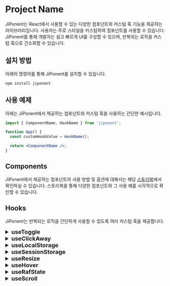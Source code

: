 # Project Name

JiPonent는 React에서 사용할 수 있는 다양한 컴포넌트와 커스텀 훅 기능을 제공하는 라이브러리입니다. 사용자는 주로 스타일을 커스텀하여 컴포넌트를 사용할 수 있습니다. JiPonent를 통해 개발자는 쉽고 빠르게 UI를 구성할 수 있으며, 반복되는 로직을 커스텀 훅으로 간소화할 수 있습니다.

## 설치 방법

아래의 명령어를 통해 JiPonent를 설치할 수 있습니다.

```
npm install jiponent
```

## 사용 예제

아래는 JiPonent에서 제공하는 컴포넌트와 커스텀 훅을 사용하는 간단한 예시입니다.

```jsx
import { ComponentName, HookName } from 'jiponent';

function App() {
  const customHookValue = HookName();

  return <ComponentName />;
}
```

## Components

JiPonent에서 제공하는 컴포넌트의 사용 방법 및 옵션에 대해서는 해당 [스토리북](https://6645a375b8bd5e22f2b27560-gvmxpkoezz.chromatic.com/)에서 확인하실 수 있습니다. 스토리북을 통해 다양한 컴포넌트와 그 사용 예를 시각적으로 확인할 수 있습니다.

## Hooks

JiPonent는 반복되는 로직을 간단하게 사용할 수 있도록 여러 커스텀 훅을 제공합니다.

<details>
  <summary style="font-size:18px"><b>useToggle</b></summary>
  useToggle은 토글 상태 관리를 위한 커스텀 훅입니다.

#### 사용법

useToggle 훅은 초기 boolean 값(기본값은 false)을 인자로 받아, 그 상태를 관리하기 위한 여러 핸들러 함수들을 반환합니다.

```jsx
const { isToggle, handleToggle, handleSetTrue, handleSetFalse } = useToggle(false);
```

#### 매개변수

- defaultValue (boolean): 초기 토글 상태 값을 설정합니다. 기본값은 false입니다.

#### 반환 값

- isToggle (boolean): 현재 토글 상태를 나타냅니다.
- handleToggle (() => void): 토글 상태를 반전시키는 함수입니다.
- handleSetTrue (() => void): 토글 상태를 true로 설정하는 함수입니다.
- handleSetFalse (() => void): 토글 상태를 false로 설정하는 함수입니다.
</details>

<details>
  <summary style="font-size:18px"><b>useClickAway</b></summary>
  useClickAway는 지정된 요소 외부를 클릭했을 때 특정 로직을 실행할 수 있도록 도와주는 훅입니다. 이를 통해 드롭다운 메뉴, 모달 등을 구현할 때 유용하게 사용할 수 있습니다.

#### 사용법

useClickAway 훅은 클릭 이벤트를 감지할 요소의 참조(ref)와 외부 클릭 시 실행될 콜백 함수를 인자로 받습니다. 이 훅은 지정된 요소의 외부 클릭을 감지하고, 이에 대응하여 제공된 콜백 함수를 호출합니다.

```jsx
const ref = useClickAway < HTMLDivElement > (() => console.log('콜백 함수'));

return <div ref={ref}>내용</div>;
```

#### 매개변수

- callback: 지정된 요소의 외부를 클릭했을 때 실행할 콜백 함수입니다. 이 함수는 외부 클릭 이벤트가 발생했을 때 호출됩니다.

#### 반환 값

- ref: useClickAway 훅은 클릭 이벤트 감지를 위해 사용될 요소에 연결할 수 있는 React 참조(React.RefObject)를 반환합니다. 이 참조는 훅을 사용할 컴포넌트 내에서 요소에 할당되어야 합니다.
</details>

<details>
  <summary style="font-size:18px"><b>useLocalStorage</b></summary>
useLocalStorage는 로컬 스토리지(Local Storage) 상태 관리를 위한 커스텀 훅입니다.

#### 사용법

이 훅은 키와 기본값을 인자로 받아 로컬 스토리지에 저장된 값을 관리합니다. 또한 오류가 발생했을 때 호출될 콜백 함수를 설정할 수 있습니다.

```jsx
const { value, setItem, removeItem } = useLocalStorage({
  key: 'myKey',
  defaultValue: 'defaultValue',
  onError: (error) => console.error(error),
});
```

#### 매개변수

- key (string): 로컬 스토리지에서 값을 저장하거나 가져올 때 사용할 키입니다.
- defaultValue (T): 로컬 스토리지에 값이 없을 때 사용할 기본값입니다.
- onError ((error: Error) => void): 오류가 발생했을 때 호출될 콜백 함수입니다.

#### 반환 값

- value (T): 현재 로컬 스토리지의 값을 나타냅니다.
- setItem ((newValue: T) => void): 로컬 스토리지의 값을 설정하는 함수입니다.
- removeItem (() => void): 로컬 스토리지의 값을 제거하고 기본값으로 초기화하는 함수입니다.
</details>

<details>
  <summary style="font-size:18px"><b>useSessionStorage</b></summary>
useSessionStorage는 세션 스토리지(Session Storage) 상태 관리를 위한 커스텀 훅입니다.

#### 사용법

이 훅은 키와 기본값을 인자로 받아 세션 스토리지에 저장된 값을 관리합니다. 또한 오류가 발생했을 때 호출될 콜백 함수를 설정할 수 있습니다.

```jsx
const { value, setItem, removeItem } = useSessionStorage({
  key: 'myKey',
  defaultValue: 'defaultValue',
  onError: (error) => console.error(error),
});
```

#### 매개변수

- key (string): 세션 스토리지에서 값을 저장하거나 가져올 때 사용할 키입니다.
- defaultValue (T): 세션 스토리지에 값이 없을 때 사용할 기본값입니다.
- onError ((error: Error) => void): 오류가 발생했을 때 호출될 콜백 함수입니다.

#### 반환 값

- value (T): 현재 세션 스토리지의 값을 나타냅니다.
- setItem ((newValue: T) => void): 세션 스토리지의 값을 설정하는 함수입니다.
- removeItem (() => void): 세션 스토리지의 값을 제거하고 기본값으로 초기화하는 함수입니다.
</details>

<details>
  <summary style="font-size:18px"><b>useResize</b></summary>
useResize는 React 컴포넌트의 크기 변경을 감지하고 해당 변경 사항을 전달하는 커스텀 훅입니다.

#### 사용법

이 훅은 onResize 콜백 함수를 인자로 받습니다. 이 함수는 컴포넌트의 크기가 변경될 때마다 호출됩니다.

```jsx
const ref = useResize((contentRect) => console.log('Component size changed:', contentRect));
```

이 훅은 ref 객체를 반환합니다. 이 객체를 사용하여 컴포넌트의 DOM 요소를 참조할 수 있습니다.

```jsx
return <div ref={ref}>My resizable component</div>;
```

#### 매개변수

- (function): 컴포넌트의 크기가 변경될 때마다 호출되는 콜백 함수입니다. 이 함수는 DOMRectReadOnly 객체를 인자로 받습니다.

#### 반환 값

- ref (ref): 컴포넌트의 DOM 요소를 참조하는 ref 객체입니다.

</details>

<details>
  <summary style="font-size:18px"><b>useHover</b></summary>
useHover는 React 컴포넌트에서 마우스 호버 상태를 관리하는 커스텀 훅입니다. 이 훅은 컴포넌트의 DOM 요소에 마우스 이벤트 리스너를 등록하고, 마우스가 해당 요소 위에 올라가거나 벗어날 때 상태를 업데이트합니다.

#### 사용법

```jsx
import useHover from './useHover';

const MyComponent = () => {
  const { ref, isHover } = useHover<HTMLDivElement>();

  return (
    <div ref={ref}>
      {isHover ? 'Hovered' : 'Not Hovered'}
    </div>
  );
};
```

이 코드에서 useHover 훅은 ref 객체와 isHover 상태 변수를 반환합니다. ref 객체를 사용하여 마우스 이벤트를 추적할 DOM 요소를 참조할 수 있습니다. isHover 변수는 마우스가 해당 요소 위에 있는지 여부를 나타냅니다.

#### 매개변수

- 제네릭 타입 T를 사용하여 DOM 요소의 타입을 지정할 수 있습니다. 이 타입은 ref 객체의 타입을 결정합니다.

#### 반환 값

- ref: 마우스 이벤트를 추적할 DOM 요소를 참조하는 ref 객체입니다.
- isHover: 마우스가 DOM 요소 위에 있는지 여부를 나타내는 boolean 값입니다
</details>

<details>
  <summary style="font-size:18px"><b>useRafState</b></summary>
useRafState는 React 컴포넌트에서 상태를 관리하는 커스텀 훅입니다. 이 훅은 requestAnimationFrame을 사용하여 상태 업데이트를 최적화하여, 부드러운 애니메이션 효과를 제공할 수 있습니다.

#### 사용법

```jsx
import useRafState from './useRafState';

const MyComponent = () => {
  const { state, setRafState } = useRafState < number > 0;

  const handleClick = () => {
    setRafState(state + 1);
  };

  return <div onClick={handleClick}>Current count: {state}</div>;
};
```

이 코드에서 useHover 훅은 ref 객체와 isHover 상태 변수를 반환합니다. ref 객체를 사용하여 마우스 이벤트를 추적할 DOM 요소를 참조할 수 있습니다. isHover 변수는 마우스가 해당 요소 위에 있는지 여부를 나타냅니다.

#### 매개변수

- 제네릭 타입 T를 사용하여 상태의 타입을 지정할 수 있습니다.
- defaultValue: 초기 상태 값입니다.

#### 반환 값

- state: 현재 상태 값입니다.
- setRafState: 상태를 업데이트하는 함수입니다. 이 함수는 requestAnimationFrame을 사용하여 상태 업데이트를 최적화합니다.
</details>

<details>
  <summary style="font-size:18px"><b>useScroll</b></summary>
useScroll은 React 컴포넌트에서 스크롤 위치를 관리하는 커스텀 훅입니다. 이 훅은 requestAnimationFrame을 사용하여 스크롤 이벤트 처리를 최적화하여, 부드러운 스크롤 동작을 제공할 수 있습니다.

#### 사용법

```jsx
import useScroll from './useScroll';

const MyComponent = () => {
  const { ref, state } = useScroll<HTMLDivElement>();

  return (
    <div ref={ref}>
      Current scroll position: x={state.x}, y={state.y}
    </div>
  );
};
```

이 코드에서 useScroll 훅은 ref 객체와 스크롤 위치 상태 객체를 반환합니다. ref 객체를 사용하여 스크롤 이벤트를 추적할 DOM 요소를 참조할 수 있습니다. state 객체는 현재 스크롤 위치의 x, y 좌표를 나타냅니다.

#### 매개변수

- 제네릭 타입 T를 사용하여 참조할 DOM 요소의 타입을 지정할 수 있습니다.

#### 반환 값

- ref: 스크롤 이벤트를 추적할 DOM 요소를 참조하는 ref 객체입니다.
- state: 현재 스크롤 위치의 x, y 좌표를 나타내는 객체입니다.
</details>
